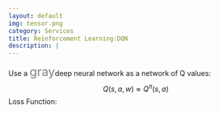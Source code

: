 ```yaml
---
layout: default
img: tensor.png
category: Services
title: Reinforcement Learning:DQN
description: |
---
```

Use a <font color=gray size=5>gray</font>deep neural network as a network of Q values:<br>$$Q\left ( s,a,w \right )\approx Q^{\pi}\left ( s,a \right )$$
Loss Function:<br>$$$$
